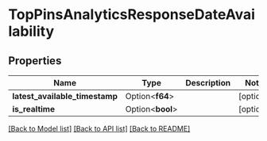 # TopPinsAnalyticsResponseDateAvailability

## Properties

Name | Type | Description | Notes
------------ | ------------- | ------------- | -------------
**latest_available_timestamp** | Option<**f64**> |  | [optional]
**is_realtime** | Option<**bool**> |  | [optional]

[[Back to Model list]](../README.md#documentation-for-models) [[Back to API list]](../README.md#documentation-for-api-endpoints) [[Back to README]](../README.md)


